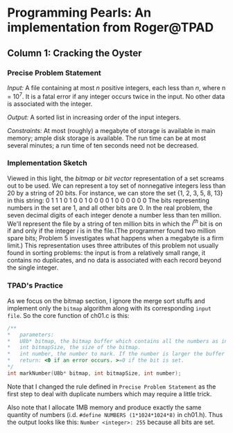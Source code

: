 # **Programming Pearls: An implementation from Roger@TPAD**


## Column 1: **Cracking the Oyster**
### **Precise Problem Statement**
*Input:*    A file containing at most *n* positive integers, each less than *n*, where n = 10<sup>7</sup>. It is a fatal error if any integer occurs twice in the input. No other data is associated with the integer.

*Output:*   A sorted list in increasing order of the input integers.

*Constraints:*  At most (roughly) a megabyte of storage is available in main memory; ample disk storage is available. The run time can be at most several minutes; a run time of ten seconds need not be decreased.

### **Implementation Sketch**
  Viewed in this light, the *bitmap* or *bit vector* representation of a set screams out to be used. We can represent a toy set of nonnegative integers less than 20 by a string of 20 bits. For instance, we can store the set {1, 2, 3, 5, 8, 13} in this string:
    0 1 1 1 0 1 0 0 1 0 0 0 0 1 0 0 0 0 0 0
  The bits representing numbers in the set are 1, and all other bits are 0.
  In the real problem, the seven decimal digits of each integer denote a number less than ten million. We'll represent the file by a string of ten million bits in which the *i<sup>th</sup>* bit is on if and only if the integer *i* is in the file.(The programmer found two million spare bits; Problem 5 investigates what happens when a megabyte is a firm limit.) This representation uses three attributes of this problem not usually found in sorting problems: the input is from a relatively small range, it contains no duplicates, and no data is associated with each record beyond the single integer.

### **TPAD's Practice**
  As we focus on the bitmap section, I ignore the merge sort stuffs and implement only the `bitmap` algorithm along with its corresponding `input file`. So the core function of ch01.c is this:

```c
/**
*   parameters:
*   U8b* bitmap, the bitmap buffer which contains all the numbers as individual bits.
*   int bitmapSize, the size of the bitmap.
*   int number, the number to mark. If the number is larger the buffer can hold, returns ERR_OUT_OF_BUFFER.
*   return: <0 if an error occurs. >=0 if the bit is set.
*/
int markNumber(U8b* bitmap, int bitmapSize, int number);
```

  Note that I changed the rule defined in `Precise Problem Statement` as the first step to deal with duplicate numbers which may require a little trick.

  Also note that I allocate 1MB memory and produce exactly the same quantity of numbers (i.d. `#define NUMBERS (1*1024*1024*8)` in ch01.h). Thus the output looks like this: `Number <integer>: 255` because all bits are set.



